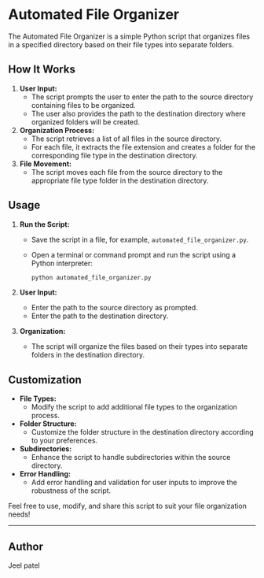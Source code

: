 # Automated File Organizer

The Automated File Organizer is a simple Python script that organizes files in a specified directory based on their file types into separate folders.

## How It Works

1. **User Input:**
    - The script prompts the user to enter the path to the source directory containing files to be organized.
    - The user also provides the path to the destination directory where organized folders will be created.
2. **Organization Process:**
    - The script retrieves a list of all files in the source directory.
    - For each file, it extracts the file extension and creates a folder for the corresponding file type in the destination directory.
3. **File Movement:**
    - The script moves each file from the source directory to the appropriate file type folder in the destination directory.

## Usage

1. **Run the Script:**
    - Save the script in a file, for example, `automated_file_organizer.py`.
    - Open a terminal or command prompt and run the script using a Python interpreter:
        
        ```bash
        python automated_file_organizer.py
        
        ```
        
2. **User Input:**
    - Enter the path to the source directory as prompted.
    - Enter the path to the destination directory.
3. **Organization:**
    - The script will organize the files based on their types into separate folders in the destination directory.

## Customization

- **File Types:**
    - Modify the script to add additional file types to the organization process.
- **Folder Structure:**
    - Customize the folder structure in the destination directory according to your preferences.
- **Subdirectories:**
    - Enhance the script to handle subdirectories within the source directory.
- **Error Handling:**
    - Add error handling and validation for user inputs to improve the robustness of the script.

Feel free to use, modify, and share this script to suit your file organization needs!

---

## Author

Jeel patel
